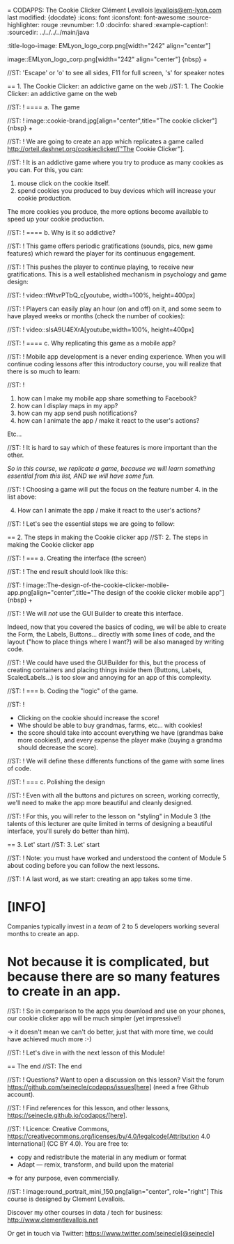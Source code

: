 = CODAPPS: The Cookie Clicker
Clément Levallois <levallois@em-lyon.com>
last modified: {docdate}
:icons: font
:iconsfont: font-awesome
:source-highlighter: rouge
:revnumber: 1.0
:docinfo: shared
:example-caption!:
:sourcedir: ../../../../main/java


:title-logo-image: EMLyon_logo_corp.png[width="242" align="center"]

image::EMLyon_logo_corp.png[width="242" align="center"]
{nbsp} +



//ST: 'Escape' or 'o' to see all sides, F11 for full screen, 's' for speaker notes

== 1. The Cookie Clicker: an addictive game on the web
//ST: 1. The Cookie Clicker: an addictive game on the web

//ST: !
==== a. The game

//ST: !
image::cookie-brand.jpg[align="center",title="The cookie clicker"]
{nbsp} +

//ST: !
We are going to create an app which replicates a game called http://orteil.dashnet.org/cookieclicker/["The Cookie Clicker"].

//ST: !
It is an addictive game where you try to produce as many cookies as you can. For this, you can:

1. mouse click on the cookie itself.
2. spend cookies you produced to buy devices which will increase your cookie production.

The more cookies you produce, the more options become available to speed up your cookie production.

//ST: !
==== b. Why is it so addictive?

//ST: !
This game offers periodic gratifications (sounds, pics, new game features) which reward the player for its continuous engagement.

//ST: !
This pushes the player to continue playing, to receive new gratifications.
This is a well established mechanism in psychology and game design:

//ST: !
video::tWtvrPTbQ_c[youtube, width=100%, height=400px]

//ST: !
Players can easily play an hour (on and off) on it, and some seem to have played weeks or months (check the number of cookies):

//ST: !
video::sIsA9U4EXrA[youtube,width=100%, height=400px]

//ST: !
==== c. Why replicating this game as a mobile app?

//ST: !
Mobile app development is a never ending experience.
When you will continue coding lessons after this introductory course, you will realize that there is so much to learn:

//ST: !
1. how can I make my mobile app share something to Facebook?
2. how can I display maps in my app?
3. how can my app send push notifications?
4. how can I animate the app / make it react to the user's actions?

Etc...

//ST: !
It is hard to say which of these features is more important than the other.

*So in this course, we replicate a game, because we will learn something essential from this list, AND we will have some fun.*

//ST: !
Choosing a game will put the focus on the feature number 4. in the list above:

 4. How can I animate the app / make it react to the user's actions?

//ST: !
Let's see the essential steps we are going to follow:

== 2. The steps in making the Cookie clicker app
//ST: 2. The steps in making the Cookie clicker app

//ST: !
=== a. Creating the interface (the screen)

//ST: !
The end result should look like this:

//ST: !
image::The-design-of-the-cookie-clicker-mobile-app.png[align="center",title="The design of the cookie clicker mobile app"]
{nbsp} +

//ST: !
We will *not* use the GUI Builder to create this interface.

Indeed, now that you covered the basics of coding, we will be able to create the Form, the Labels, Buttons... directly with some lines of code, and the layout ("how to place things where I want?) will be also managed by writing code.

//ST: !
We could have used the GUIBuilder for this, but the process of creating containers and placing things inside them (Buttons, Labels, ScaledLabels...) is too slow and annoying for an app of this complexity.

//ST: !
=== b. Coding the "logic" of the game.

//ST: !
- Clicking on the cookie should increase the score!
- Whe should be able to buy grandmas, farms, etc... with cookies!
- the score should take into account everything we have (grandmas bake more cookies!), and every expense the player make (buying a grandma should decrease the score).

//ST: !
We will define these differents functions of the game with some lines of code.

//ST: !
=== c. Polishing the design

//ST: !
Even with all the buttons and pictures on screen, working correctly, we'll need to make the app more beautiful and cleanly designed.

//ST: !
For this, you will refer to the lesson on "styling" in Module 3 (the talents of this lecturer are quite limited in terms of designing a beautiful interface, you'll surely do better than him).

== 3. Let' start
//ST: 3. Let' start

//ST: !
Note: you must have worked and understood the content of Module 5 about coding before you can follow the next lessons.

//ST: !
A last word, as we start: creating an app takes some time.

[INFO]
====
Companies typically invest in a *team* of 2 to 5 developers working several months to create an app.

Not because it is complicated, but because there are so many features to create in an app.
====

//ST: !
So in comparison to the apps you download and use on your phones, our cookie clicker app will be much simpler (yet impressive!)

-> it doesn't mean we can't do better, just that with more time, we could have achieved much more :-)

//ST: !
Let's dive in with the next lesson of this Module!

== The end
//ST: The end

//ST: !
Questions? Want to open a discussion on this lesson? Visit the forum https://github.com/seinecle/codapps/issues[here] (need a free Github account).

//ST: !
Find references for this lesson, and other lessons, https://seinecle.github.io/codapps/[here].

//ST: !
Licence: Creative Commons, https://creativecommons.org/licenses/by/4.0/legalcode[Attribution 4.0 International] (CC BY 4.0).
You are free to:

- copy and redistribute the material in any medium or format
- Adapt — remix, transform, and build upon the material

=> for any purpose, even commercially.

//ST: !
image:round_portrait_mini_150.png[align="center", role="right"]
This course is designed by Clement Levallois.

Discover my other courses in data / tech for business: http://www.clementlevallois.net

Or get in touch via Twitter: https://www.twitter.com/seinecle[@seinecle]
